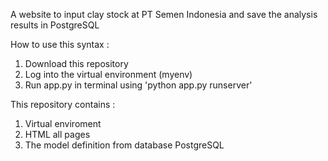 A website to input clay stock at PT Semen Indonesia and save the analysis results in PostgreSQL 

How to use this syntax : 
1. Download this repository
2. Log into the virtual environment (myenv)
3. Run app.py in terminal using 'python app.py runserver'

This repository contains : 
1. Virtual enviroment
2. HTML all pages
3. The model definition from database PostgreSQL